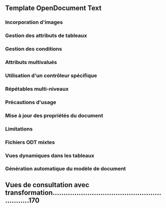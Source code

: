 ## Template OpenDocument Text

### Incorporation d'images

### Gestion des attributs de tableaux

### Gestion des conditions

### Attributs multivalués

### Utilisation d'un contrôleur spécifique

### Répétables multi-niveaux

### Précautions d'usage

### Mise à jour des propriétés du document

### Limitations

### Fichiers ODT mixtes

### Vues dynamiques dans les tableaux

### Génération automatique du modèle de document

## Vues de consultation avec transformation.............................................................170
